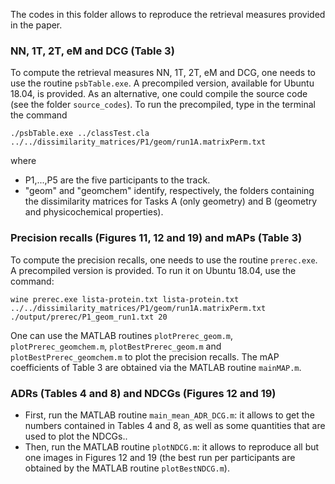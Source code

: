 The codes in this folder allows to reproduce the retrieval measures provided in the paper.


### NN, 1T, 2T, eM and DCG (Table 3)
To compute the retrieval measures NN, 1T, 2T, eM and DCG, one needs to use the routine ``psbTable.exe``. A precompiled version, available for Ubuntu 18.04, is provided. As an alternative, one could compile the source code (see the folder ``source_codes``). To run the precompiled, type in the terminal the command

``./psbTable.exe ../classTest.cla ../../dissimilarity_matrices/P1/geom/run1A.matrixPerm.txt``

where
-  P1,...,P5 are the five participants to the track.
-  "geom" and "geomchem" identify, respectively, the folders containing the dissimilarity matrices for Tasks A (only geometry) and B (geometry and physicochemical properties).

### Precision recalls (Figures 11, 12 and 19) and mAPs (Table 3)
To compute the precision recalls, one needs to use the routine ``prerec.exe``. A precompiled version is provided. To run it on Ubuntu 18.04, use the command:

``wine prerec.exe lista-protein.txt lista-protein.txt ../../dissimilarity_matrices/P1/geom/run1A.matrixPerm.txt ./output/prerec/P1_geom_run1.txt 20``

One can use the MATLAB routines ``plotPrerec_geom.m``, ``plotPrerec_geomchem.m``, ``plotBestPrerec_geom.m`` and ``plotBestPrerec_geomchem.m`` to plot the precision recalls. The mAP coefficients of Table 3 are obtained via the MATLAB routine ``mainMAP.m``.

### ADRs (Tables 4 and 8) and NDCGs (Figures 12 and 19)
- First, run the MATLAB routine ``main_mean_ADR_DCG.m``: it allows to get the numbers contained in Tables 4 and 8, as well as some quantities that are used to plot the NDCGs..
- Then, run the MATLAB routine ``plotNDCG.m``: it allows to reproduce all but one images in Figures 12 and 19 (the best run per participants are obtained by the MATLAB routine ``plotBestNDCG.m``).
